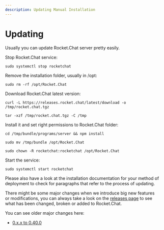 ```yaml
---
description: Updating Manual Installation
---
```


# Updating

Usually you can update Rocket.Chat server pretty easily.

Stop Rocket.Chat service:

```
sudo systemctl stop rocketchat
```

Remove the installation folder, usually in /opt:

```
sudo rm -rf /opt/Rocket.Chat
```

Download Rocket.Chat latest version:

```
curl -L https://releases.rocket.chat/latest/download -o /tmp/rocket.chat.tgz
```

```
tar -xzf /tmp/rocket.chat.tgz -C /tmp
```

Install it and set right permissions to Rocket.Chat folder:

```
cd /tmp/bundle/programs/server && npm install
```

```
sudo mv /tmp/bundle /opt/Rocket.Chat
```

```
sudo chown -R rocketchat:rocketchat /opt/Rocket.Chat
```

Start the service:

```
sudo systemctl start rocketchat
```

Please also have a look at the installation documentation for your method of deployment to check for paragraphs that refer to the process of updating.

There might be some major changes when we introduce big new features or modifications, you can always take a look on the [releases page](https://github.com/RocketChat/Rocket.Chat/releases) to see what has been changed, broken or added to Rocket.Chat.

You can see older major changes here:

* [0.x.x to 0.40.0](from-0-x-x-to-0-40-0.md)
